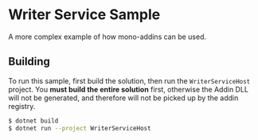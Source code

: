 ﻿# Writer Service Sample
A more complex example of how mono-addins can be used.

## Building
To run this sample, first build the solution, then run the `WriterServiceHost`
project. You **must build the entire solution** first, otherwise the Addin
DLL will not be generated, and therefore will not be picked up by the
addin registry.

```bash
$ dotnet build
$ dotnet run --project WriterServiceHost
```